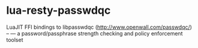 # lua-resty-passwdqc
LuaJIT FFI bindings to libpasswdqc (http://www.openwall.com/passwdqc/) – — a password/passphrase strength checking and policy enforcement toolset
